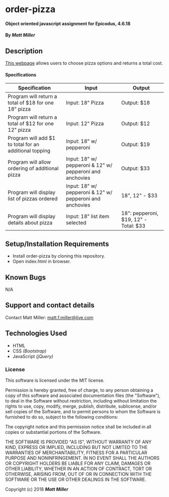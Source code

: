 # order-pizza

#### Object oriented javascript assignment for Epicodus, 4.6.18

#### By _**Matt Miller**_

## Description

<a href="https://mattfmiller.github.io/order-pizza/">This webpage</a> allows users to choose pizza options and returns a total cost.

#### Specifications

| Specification | Input | Output |
| --- | --- | --- |
| Program will return a total of $18 for one 18" pizza | Input: 18" Pizza | Output: $18 |
| Program will return a total of $12 for one 12" pizza | Input: 12" Pizza | Output: $12 |
| Program will add $1 to total for an additional topping | Input: 18" w/ pepperoni | Output: $19 |
| Program will allow ordering of additional pizza | Input: 18" w/ pepperoni & 12" w/ pepperoni and anchovies | Output: $33 |
| Program will display list of pizzas ordered| Input: 18" w/ pepperoni & 12" w/ pepperoni and anchovies | 18", 12" - $33|
| Program will display details about pizza | Input: 18" list item selected | 18": pepperoni, $19, 12" - Total: $33|

## Setup/Installation Requirements

* Install order-pizza by cloning this repository.
* Open index.html in browser.


## Known Bugs

N/A

## Support and contact details

Contact Matt Miller: matt.f.miller@live.com

## Technologies Used

* HTML
* CSS _(Bootstrap)_
* JavaScript _(jQuery)_

### License

This software is licensed under the MIT license.

Permission is hereby granted, free of charge, to any person obtaining a copy of this software and associated documentation files (the "Software"), to deal in the Software without restriction, including without limitation the rights to use, copy, modify, merge, publish, distribute, sublicense, and/or sell copies of the Software, and to permit persons to whom the Software is furnished to do so, subject to the following conditions:

The copyright notice and this permission notice shall be included in all copies or substantial portions of the Software.

THE SOFTWARE IS PROVIDED "AS IS", WITHOUT WARRANTY OF ANY KIND, EXPRESS OR IMPLIED, INCLUDING BUT NOT LIMITED TO THE WARRANTIES OF MERCHANTABILITY, FITNESS FOR A PARTICULAR PURPOSE AND NONINFRINGEMENT. IN NO EVENT SHALL THE AUTHORS OR COPYRIGHT HOLDERS BE LIABLE FOR ANY CLAIM, DAMAGES OR OTHER LIABILITY, WHETHER IN AN ACTION OF CONTRACT, TORT OR OTHERWISE, ARISING FROM, OUT OF OR IN CONNECTION WITH THE SOFTWARE OR THE USE OR OTHER DEALINGS IN THE SOFTWARE.

Copyright (c) 2018 **_Matt Miller_**
